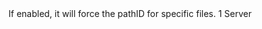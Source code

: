 <function name="holylib_filesystem_forcepath" parent="" type="libraryfield">
    <description>
        If enabled, it will force the pathID for specific files.
        <added version="0.3"></added>
    </description>
    <value>1</value>
    <realm>Server</realm>
</function>